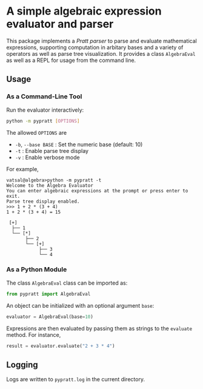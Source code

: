 # A simple algebraic expression evaluator and parser

This package implements a _Pratt parser_ to parse and evaluate mathematical expressions, supporting computation in arbitary bases and a variety of operators as well as parse tree visualization. It provides a class `AlgebraEval` as well as a REPL for usage from the command line. 

## Usage

### As a Command-Line Tool
Run the evaluator interactively:

```bash
python -m pypratt [OPTIONS]
```
The allowed `OPTIONS` are
  - `-b`, `--base BASE`  : Set the numeric base (default: 10)
  - `-t`                 : Enable parse tree display
  - `-v`                 : Enable verbose mode

For example, 
```
vatsal@algebra>python -m pypratt -t 
Welcome to the Algebra Evaluator
You can enter algebraic expressions at the prompt or press enter to exit.
Parse tree display enabled.
>>> 1 + 2 * (3 + 4)
1 + 2 * (3 + 4) = 15

 [+]
  ├── 1
  └── [*]
       ├── 2
       └── [+]
            ├── 3
            └── 4

```

### As a Python Module
The class `AlgebraEval` class can be imported as:
```python
from pypratt import AlgebraEval
```
An object can be initialized with an optional argument `base`: 
```python
evaluator = AlgebraEval(base=10)
```
Expressions are then evaluated by passing them as strings to the `evaluate` method. For instance, 
```python
result = evaluator.evaluate("2 + 3 * 4")
```

## Logging
Logs are written to `pypratt.log` in the current directory.

